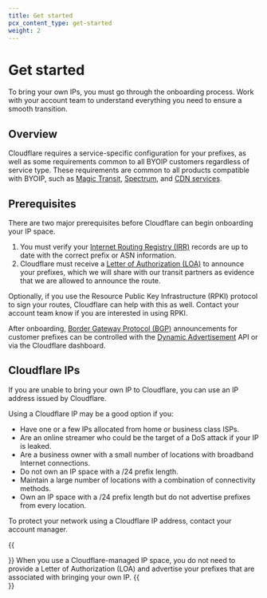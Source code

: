 ```yaml
---
title: Get started
pcx_content_type: get-started
weight: 2
---
```


# Get started

To bring your own IPs, you must go through the onboarding process. Work with your account team to understand everything you need to ensure a smooth transition.

## Overview

Cloudflare requires a service-specific configuration for your prefixes, as well as some requirements common to all BYOIP customers regardless of service type. These requirements are common to all products compatible with BYOIP, such as [Magic Transit](/magic-transit/), [Spectrum](/spectrum/), and [CDN services](/cache/).

## Prerequisites

There are two major prerequisites before Cloudflare can begin onboarding your IP space.

1.  You must verify your [Internet Routing Registry (IRR)](/byoip/concepts/irr/) records are up to date with the correct prefix or ASN information.
2.  Cloudflare must receive a [Letter of Authorization (LOA)](/byoip/concepts/loa/) to announce your prefixes, which we will share with our transit partners as evidence that we are allowed to announce the route.

Optionally, if you use the Resource Public Key Infrastructure (RPKI) protocol to sign your routes, Cloudflare can help with this as well. Contact your account team know if you are interested in using RPKI.

After onboarding, [Border Gateway Protocol (BGP)](https://www.cloudflare.com/learning/security/glossary/what-is-bgp/) announcements for customer prefixes can be controlled with the [Dynamic Advertisement](/byoip/concepts/dynamic-advertisement/) API or via the Cloudflare dashboard.

## Cloudflare IPs

If you are unable to bring your own IP to Cloudflare, you can use an IP address issued by Cloudflare. 

Using a Cloudflare IP may be a good option if you:

- Have one or a few IPs allocated from home or business class ISPs.
- Are an online streamer who could be the target of a DoS attack if your IP is leaked.
- Are a business owner with a small number of locations with broadband Internet connections.
- Do not own an IP space with a /24 prefix length.
- Maintain a large number of locations with a combination of connectivity methods.
- Own an IP space with a /24 prefix length but do not advertise prefixes from every location.

To protect your network using a Cloudflare IP address, contact your account manager. 

{{<Aside type="note">}}
When you use a Cloudflare-managed IP space, you do not need to provide a Letter of Authorization (LOA) and advertise your prefixes that are associated with bringing your own IP.
{{</Aside>}}
